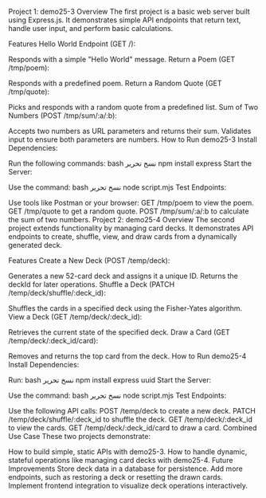 Project 1: demo25-3
Overview
The first project is a basic web server built using Express.js. It demonstrates simple API endpoints that return text, handle user input, and perform basic calculations.

Features
Hello World Endpoint (GET /):

Responds with a simple "Hello World" message.
Return a Poem (GET /tmp/poem):

Responds with a predefined poem.
Return a Random Quote (GET /tmp/quote):

Picks and responds with a random quote from a predefined list.
Sum of Two Numbers (POST /tmp/sum/:a/:b):

Accepts two numbers as URL parameters and returns their sum.
Validates input to ensure both parameters are numbers.
How to Run demo25-3
Install Dependencies:

Run the following commands:
bash
نسخ
تحرير
npm install express
Start the Server:

Use the command:
bash
نسخ
تحرير
node script.mjs
Test Endpoints:

Use tools like Postman or your browser:
GET /tmp/poem to view the poem.
GET /tmp/quote to get a random quote.
POST /tmp/sum/:a/:b to calculate the sum of two numbers.
Project 2: demo25-4
Overview
The second project extends functionality by managing card decks. It demonstrates API endpoints to create, shuffle, view, and draw cards from a dynamically generated deck.

Features
Create a New Deck (POST /temp/deck):

Generates a new 52-card deck and assigns it a unique ID.
Returns the deckId for later operations.
Shuffle a Deck (PATCH /temp/deck/shuffle/:deck_id):

Shuffles the cards in a specified deck using the Fisher-Yates algorithm.
View a Deck (GET /temp/deck/:deck_id):

Retrieves the current state of the specified deck.
Draw a Card (GET /temp/deck/:deck_id/card):

Removes and returns the top card from the deck.
How to Run demo25-4
Install Dependencies:

Run:
bash
نسخ
تحرير
npm install express uuid
Start the Server:

Use the command:
bash
نسخ
تحرير
node script.mjs
Test Endpoints:

Use the following API calls:
POST /temp/deck to create a new deck.
PATCH /temp/deck/shuffle/:deck_id to shuffle the deck.
GET /temp/deck/:deck_id to view the cards.
GET /temp/deck/:deck_id/card to draw a card.
Combined Use Case
These two projects demonstrate:

How to build simple, static APIs with demo25-3.
How to handle dynamic, stateful operations like managing card decks with demo25-4.
Future Improvements
Store deck data in a database for persistence.
Add more endpoints, such as restoring a deck or resetting the drawn cards.
Implement frontend integration to visualize deck operations interactively.
